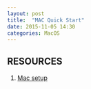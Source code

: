 ```yaml
---
layout: post
title:  "MAC Quick Start"
date: 2015-11-05 14:30
categories: MacOS
---
```


## RESOURCES
1. [Mac setup](http://sourabhbajaj.com/mac-setup/)